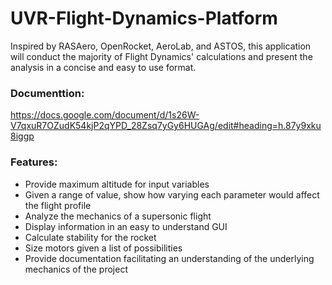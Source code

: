 # UVR-Flight-Dynamics-Platform

Inspired by RASAero, OpenRocket, AeroLab, and ASTOS, this application will conduct the majority of Flight Dynamics' calculations and present the analysis in a concise and easy to use format.

### Documenttion:
https://docs.google.com/document/d/1s26W-V7qxuR7OZudK54kjP2qYPD_28Zsq7yGy6HUGAg/edit#heading=h.87y9xku8iggp

### Features:
 - Provide maximum altitude for input variables
 - Given a range of value, show how varying each parameter would affect the flight profile
 - Analyze the mechanics of a supersonic flight
 - Display information in an easy to understand GUI
 - Calculate stability for the rocket
 - Size motors given a list of possibilities
 - Provide documentation facilitating an understanding of the underlying mechanics of the project
